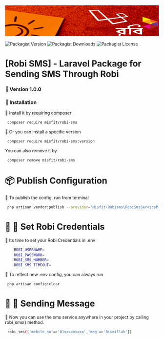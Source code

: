<p align="center">
  <a href="https://tcno.co/">
    <img src="banner.png"></a>
</p>

![Packagist Version](https://img.shields.io/packagist/v/misfit/robisms) ![Packagist Downloads](https://img.shields.io/packagist/dt/misfit/robisms) ![Packagist License](https://img.shields.io/packagist/l/misfit/robisms)

 # [Robi SMS] - Laravel Package for Sending SMS Through Robi
 ### :beginner: Version 1.0.0
 ### :feet: Installation
 :small_blue_diamond: Install it by requiring composer
 ```sh
  composer require misfit/robi-sms
 ```
 :small_blue_diamond: Or you can install a specific version
 ```sh
  composer require misfit/robi-sms:version
 ```
 You can also remove it by
  ```sh
   composer remove misfit/robi-sms
  ```
 # :package: Publish Configuration
 :small_blue_diamond: To publish the config, run from terminal
 ```sh
  php artisan vendor:publish --provider='Misfit\Robisms\RobiSmsServiceProvider'
 ```
 # :palm_tree: :seedling: Set Robi Credentials
 :small_blue_diamond: Its time to set your Robi Credentials in .env
```sh
    ROBI_USERNAME=
    ROBI_PASSWORD=
    ROBI_SMS_NUMBER=
    ROBI_SMS_TIMEOUT=
 ```
 :small_blue_diamond: To reflect new .env config, you can always run
 ```sh
  php artisan config:clear
 ```
  # :palm_tree: :seedling: Sending Message
 :small_blue_diamond: Now you can use the sms service anywhere in your project by calling robi_sms() method.
 ```sh
  robi_sms(['mobile_no'=>'01xxxxxxxxx','msg'=>'Bismillah'])
 ```
